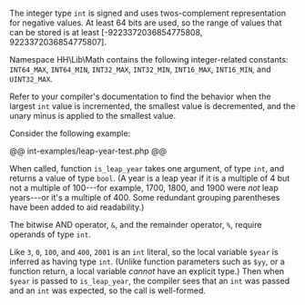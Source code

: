 The integer type `int` is signed and uses twos-complement representation for negative values. At least 64 bits are used, so the range of values that 
can be stored is at least [-9223372036854775808, 9223372036854775807]. 

Namespace HH\Lib\Math contains the following integer-related constants: `INT64_MAX`, `INT64_MIN`, `INT32_MAX`, `INT32_MIN`, `INT16_MAX`, `INT16_MIN`, 
and `UINT32_MAX`.

Refer to your compiler's documentation to find the behavior when the largest `int` value is incremented, the smallest value is decremented, and the 
unary minus is applied to the smallest value.

Consider the following example:

@@ int-examples/leap-year-test.php @@

When called, function `is_leap_year` takes one argument, of type `int`, and returns a value of type `bool`. (A year is a leap year if it is a 
multiple of 4 but not a multiple of 100---for example, 1700, 1800, and 1900 were *not* leap years---or it's a multiple of 400. Some redundant 
grouping parentheses have been added to aid readability.)

The bitwise AND operator, `&`, and the remainder operator, `%`, require operands of type `int`.

Like `3`, `0`, `100`, and `400`, `2001` is an `int` literal, so the local variable `$year` is inferred as having type `int`. (Unlike function 
parameters such as `$yy`, or a function return, a local variable *cannot* have an explicit type.) Then when `$year` is passed to `is_leap_year`, 
the compiler sees that an `int` was passed and an `int` was expected, so the call is well-formed.
